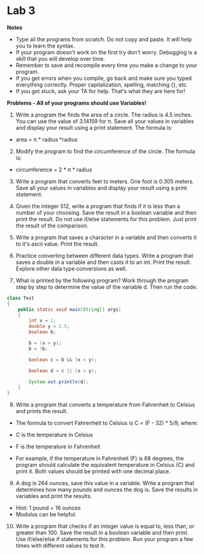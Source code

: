 # Lab 3

**Notes**

- Type all the programs from scratch. Do not copy and paste. It will help you to learn the syntax.
- If your program doesn't work on the first try don't worry. Debugging is a skill that you will develop over time.
- Remember to save and recompile every time you make a change to your program.
- If you get errors when you compile, go back and make sure you typed everything correctly. Proper capitalization, spelling, matching {}, etc.
- If you get stuck, ask your TA for help. That's what they are here for!

**Problems - All of your programs should use Variables!**

1. Write a program the finds the area of a circle. The radius is 4.5 inches. You can use the value of 3.14159 for π. Save all your values in variables and display your result using a print statement. The formula is:

- area = π \* radius \*radius

2. Modify the program to find the circumference of the circle. The formula is:

- circumference = 2 \* π \* radius

3. Write a program that converts feet to meters. One foot is 0.305 meters. Save all your values in variables and display your result using a print statement.

4. Given the integer 512, write a program that finds if it is less than a number of your choosing. Save the result in a boolean variable and then print the result. Do not use if/else statements for this problem. Just print the result of the comparison.

5. Write a program that saves a character in a variable and then converts it to it's ascii value. Print the result.

6. Practice converting between different data types. Write a program that saves a double in a variable and then casts it to an int. Print the result. Explore other data type conversions as well.

<div style="page-break-after: always;"></div>

7. What is printed by the following program? Work through the program step by step to determine the value of the variable d. Then run the code.

```java
class Test
{
    public static void main(String[] args)
    {
        int x = 1;
        double y = 2.5;
        boolean b;

        b = (x > y);
        b = !b;

        boolean c = b && (x < y);

        boolean d = c || (x > y);

        System.out.println(d);
    }
}
```

8. Write a program that converts a temperature from Fahrenheit to Celsius and prints the result.

- The formula to convert Fahrenheit to Celsius is C = (F - 32) \* 5/9, where:

- C is the temperature in Celsius
- F is the temperature in Fahrenheit

- For example, if the temperature in Fahrenheit (F) is 68 degrees, the program should calculate the equivalent temperature in Celsius (C) and print it. Both values should be printed with one decimal place.

9. A dog is 264 ounces, save this value in a variable. Write a program that determines how many pounds and ounces the dog is. Save the results in variables and print the results.

- Hint: 1 pound = 16 ounces
- Modulus can be helpful.

10. Write a program that checks if an integer value is equal to, less than, or greater than 100. Save the result in a boolean variable and then print. Use if/else/else if statements for this problem. Run your program a few times with different values to test it.
